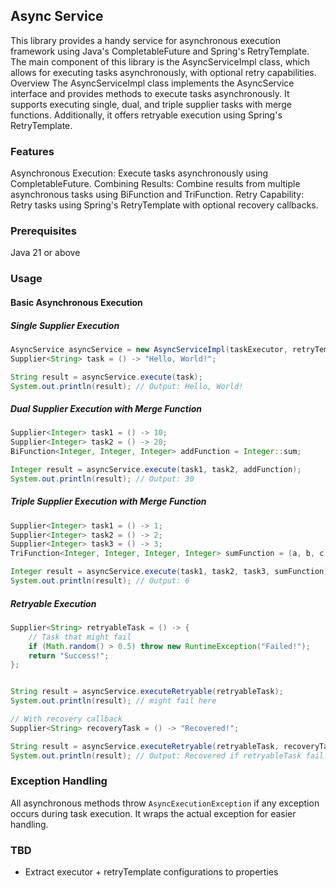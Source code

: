 ## Async Service

This library provides a handy service for asynchronous execution framework using Java's CompletableFuture and Spring's RetryTemplate. The main component of this library is the AsyncServiceImpl class, which allows for executing tasks asynchronously, with optional retry capabilities.
Overview
The AsyncServiceImpl class implements the AsyncService interface and provides methods to execute tasks asynchronously. It supports executing single, dual, and triple supplier tasks with merge functions. Additionally, it offers retryable execution using Spring's RetryTemplate.

### Features
Asynchronous Execution: Execute tasks asynchronously using CompletableFuture.
Combining Results: Combine results from multiple asynchronous tasks using BiFunction and TriFunction.
Retry Capability: Retry tasks using Spring's RetryTemplate with optional recovery callbacks.

### Prerequisites
Java 21 or above

### Usage

#### Basic Asynchronous Execution

##### Single Supplier Execution

```java
AsyncService asyncService = new AsyncServiceImpl(taskExecutor, retryTemplate);
Supplier<String> task = () -> "Hello, World!";

String result = asyncService.execute(task);
System.out.println(result); // Output: Hello, World!

```

##### Dual Supplier Execution with Merge Function

```java
Supplier<Integer> task1 = () -> 10;
Supplier<Integer> task2 = () -> 20;
BiFunction<Integer, Integer, Integer> addFunction = Integer::sum;

Integer result = asyncService.execute(task1, task2, addFunction);
System.out.println(result); // Output: 30

```

##### Triple Supplier Execution with Merge Function

```java
Supplier<Integer> task1 = () -> 1;
Supplier<Integer> task2 = () -> 2;
Supplier<Integer> task3 = () -> 3;
TriFunction<Integer, Integer, Integer, Integer> sumFunction = (a, b, c) -> a + b + c;

Integer result = asyncService.execute(task1, task2, task3, sumFunction);
System.out.println(result); // Output: 6

```

##### Retryable Execution

```java
Supplier<String> retryableTask = () -> {
    // Task that might fail
    if (Math.random() > 0.5) throw new RuntimeException("Failed!");
    return "Success!";
};


String result = asyncService.executeRetryable(retryableTask);
System.out.println(result); // might fail here

// With recovery callback
Supplier<String> recoveryTask = () -> "Recovered!";

String result = asyncService.executeRetryable(retryableTask, recoveryTask);
System.out.println(result); // Output: Recovered if retryableTask fail x times

```

### Exception Handling
All asynchronous methods throw `AsyncExecutionException` if any exception occurs during task execution. It wraps the actual exception for easier handling.

### TBD
- Extract executor + retryTemplate configurations to properties
